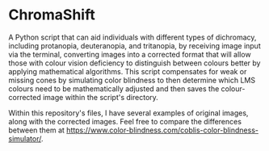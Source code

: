 # ChromaShift

A Python script that can aid individuals with different types of dichromacy, including protanopia, deuteranopia, and tritanopia, by receiving image input via the terminal, converting images into a corrected format that will allow those with colour vision deficiency to distinguish between colours better by applying mathematical algorithms. This script compensates for weak or missing cones by simulating color blindness to then determine which LMS colours need to be mathematically adjusted and then saves the colour-corrected image within the script's directory. 

Within this repository's files, I have several examples of original images, along with the corrected images. Feel free to compare the differences between them at https://www.color-blindness.com/coblis-color-blindness-simulator/.
